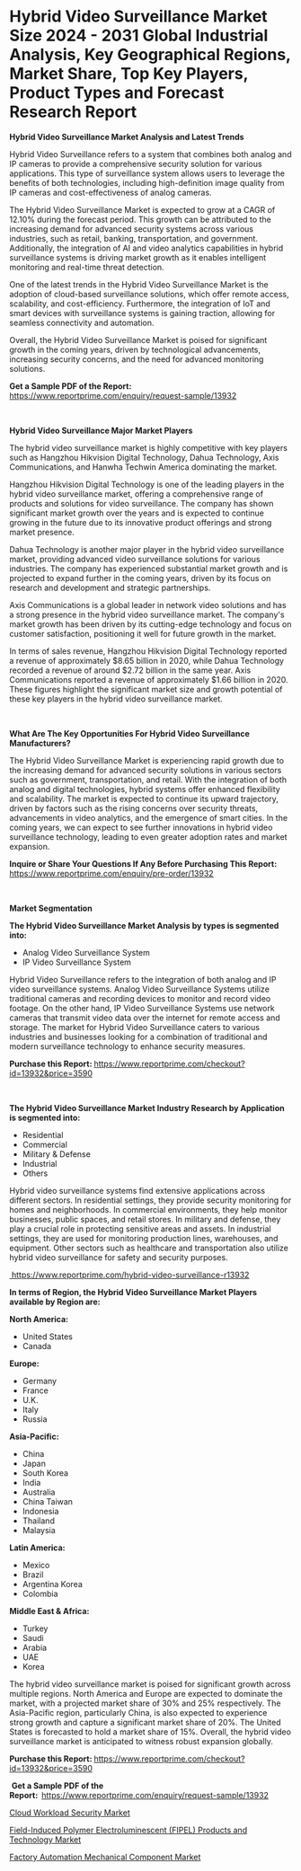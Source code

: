 <p><h1>Hybrid Video Surveillance Market Size 2024 - 2031 Global Industrial Analysis, Key Geographical Regions, Market Share, Top Key Players, Product Types and Forecast Research Report</h1></p><p><strong>Hybrid Video Surveillance Market Analysis and Latest Trends</strong></p>
<p><p>Hybrid Video Surveillance refers to a system that combines both analog and IP cameras to provide a comprehensive security solution for various applications. This type of surveillance system allows users to leverage the benefits of both technologies, including high-definition image quality from IP cameras and cost-effectiveness of analog cameras.</p><p>The Hybrid Video Surveillance Market is expected to grow at a CAGR of 12.10% during the forecast period. This growth can be attributed to the increasing demand for advanced security systems across various industries, such as retail, banking, transportation, and government. Additionally, the integration of AI and video analytics capabilities in hybrid surveillance systems is driving market growth as it enables intelligent monitoring and real-time threat detection.</p><p>One of the latest trends in the Hybrid Video Surveillance Market is the adoption of cloud-based surveillance solutions, which offer remote access, scalability, and cost-efficiency. Furthermore, the integration of IoT and smart devices with surveillance systems is gaining traction, allowing for seamless connectivity and automation.</p><p>Overall, the Hybrid Video Surveillance Market is poised for significant growth in the coming years, driven by technological advancements, increasing security concerns, and the need for advanced monitoring solutions.</p></p>
<p><strong>Get a Sample PDF of the Report:&nbsp;</strong> <a href="https://www.reportprime.com/enquiry/request-sample/13932">https://www.reportprime.com/enquiry/request-sample/13932</a></p>
<p>&nbsp;</p>
<p><strong>Hybrid Video Surveillance Major Market Players</strong></p>
<p><p>The hybrid video surveillance market is highly competitive with key players such as Hangzhou Hikvision Digital Technology, Dahua Technology, Axis Communications, and Hanwha Techwin America dominating the market. </p><p>Hangzhou Hikvision Digital Technology is one of the leading players in the hybrid video surveillance market, offering a comprehensive range of products and solutions for video surveillance. The company has shown significant market growth over the years and is expected to continue growing in the future due to its innovative product offerings and strong market presence.</p><p>Dahua Technology is another major player in the hybrid video surveillance market, providing advanced video surveillance solutions for various industries. The company has experienced substantial market growth and is projected to expand further in the coming years, driven by its focus on research and development and strategic partnerships.</p><p>Axis Communications is a global leader in network video solutions and has a strong presence in the hybrid video surveillance market. The company's market growth has been driven by its cutting-edge technology and focus on customer satisfaction, positioning it well for future growth in the market.</p><p>In terms of sales revenue, Hangzhou Hikvision Digital Technology reported a revenue of approximately $8.65 billion in 2020, while Dahua Technology recorded a revenue of around $2.72 billion in the same year. Axis Communications reported a revenue of approximately $1.66 billion in 2020. These figures highlight the significant market size and growth potential of these key players in the hybrid video surveillance market.</p></p>
<p>&nbsp;</p>
<p><strong>What Are The Key Opportunities For Hybrid Video Surveillance Manufacturers?</strong></p>
<p><p>The Hybrid Video Surveillance Market is experiencing rapid growth due to the increasing demand for advanced security solutions in various sectors such as government, transportation, and retail. With the integration of both analog and digital technologies, hybrid systems offer enhanced flexibility and scalability. The market is expected to continue its upward trajectory, driven by factors such as the rising concerns over security threats, advancements in video analytics, and the emergence of smart cities. In the coming years, we can expect to see further innovations in hybrid video surveillance technology, leading to even greater adoption rates and market expansion.</p></p>
<p><strong>Inquire or Share Your Questions If Any Before Purchasing This Report:</strong> <a href="https://www.reportprime.com/enquiry/pre-order/13932">https://www.reportprime.com/enquiry/pre-order/13932</a></p>
<p>&nbsp;</p>
<p><strong>Market Segmentation</strong></p>
<p><strong>The Hybrid Video Surveillance Market Analysis by types is segmented into:</strong></p>
<p><ul><li>Analog Video Surveillance System</li><li>IP Video Surveillance System</li></ul></p>
<p><p>Hybrid Video Surveillance refers to the integration of both analog and IP video surveillance systems. Analog Video Surveillance Systems utilize traditional cameras and recording devices to monitor and record video footage. On the other hand, IP Video Surveillance Systems use network cameras that transmit video data over the internet for remote access and storage. The market for Hybrid Video Surveillance caters to various industries and businesses looking for a combination of traditional and modern surveillance technology to enhance security measures.</p></p>
<p><strong>Purchase this Report:&nbsp;</strong><a href="https://www.reportprime.com/checkout?id=13932&price=3590">https://www.reportprime.com/checkout?id=13932&price=3590</a></p>
<p>&nbsp;</p>
<p><strong>The Hybrid Video Surveillance Market Industry Research by Application is segmented into:</strong></p>
<p><ul><li>Residential</li><li>Commercial</li><li>Military & Defense</li><li>Industrial</li><li>Others</li></ul></p>
<p><p>Hybrid video surveillance systems find extensive applications across different sectors. In residential settings, they provide security monitoring for homes and neighborhoods. In commercial environments, they help monitor businesses, public spaces, and retail stores. In military and defense, they play a crucial role in protecting sensitive areas and assets. In industrial settings, they are used for monitoring production lines, warehouses, and equipment. Other sectors such as healthcare and transportation also utilize hybrid video surveillance for safety and security purposes.</p></p>
<p><a href="https://www.reportprime.com/hybrid-video-surveillance-r13932">&nbsp;https://www.reportprime.com/hybrid-video-surveillance-r13932</a></p>
<p><strong>In terms of Region, the Hybrid Video Surveillance Market Players available by Region are:</strong></p>
<p>
    <p> <strong> North America: </strong>
        <ul>
            <li>United States</li>
            <li>Canada</li>
        </ul>
        </p> 
    <p> <strong> Europe: </strong>
        <ul>
            <li>Germany</li>
            <li>France</li>
            <li>U.K.</li>
            <li>Italy</li>
            <li>Russia</li>
        </ul>
        </p> 
    <p> <strong> Asia-Pacific: </strong>
        <ul>
            <li>China</li>
            <li>Japan</li>
            <li>South Korea</li>
            <li>India</li>
            <li>Australia</li>
            <li>China Taiwan</li>
            <li>Indonesia</li>
            <li>Thailand</li>
            <li>Malaysia</li>
        </ul>
        </p> 
    <p> <strong> Latin America: </strong>
        <ul>
            <li>Mexico</li>
            <li>Brazil</li>
            <li>Argentina Korea</li>
            <li>Colombia</li>
        </ul>
        </p> 
    <p> <strong> Middle East & Africa: </strong>
        <ul>
            <li>Turkey</li>
            <li>Saudi</li>
            <li>Arabia</li>
            <li>UAE</li>
            <li>Korea</li>
        </ul>
    </p>
    </p>
<p><p>The hybrid video surveillance market is poised for significant growth across multiple regions. North America and Europe are expected to dominate the market, with a projected market share of 30% and 25% respectively. The Asia-Pacific region, particularly China, is also expected to experience strong growth and capture a significant market share of 20%. The United States is forecasted to hold a market share of 15%. Overall, the hybrid video surveillance market is anticipated to witness robust expansion globally.</p></p>
<p><strong>Purchase this Report: </strong><a href="https://www.reportprime.com/checkout?id=13932&price=3590">https://www.reportprime.com/checkout?id=13932&price=3590</a></p>
<p>&nbsp;<strong>Get a Sample PDF of the Report:&nbsp;&nbsp;</strong><a href="https://www.reportprime.com/enquiry/request-sample/13932">https://www.reportprime.com/enquiry/request-sample/13932</a></p>
<p><strong></strong></p>
<p><p><a href="https://github.com/sifatuddin25/Market-Research-Report-List-1/blob/main/cloud-workload-security-market.md">Cloud Workload Security Market</a></p><p><a href="https://view.publitas.com/reportprime-1/field-induced-polymer-electroluminescent-fipel-products-and-technology-market-share-size-trends-industry-analysis-report-by-application-residential-commercial-lighting-by-type-white-light-other-colors-light-and-forecast-2024-2031/">Field-Induced Polymer Electroluminescent (FIPEL) Products and Technology Market</a></p><p><a href="https://view.publitas.com/reportprime-1/factory-automation-mechanical-component-market-size-growth-trends-statistics-forecasts-2024-2031/">Factory Automation Mechanical Component Market</a></p></p>